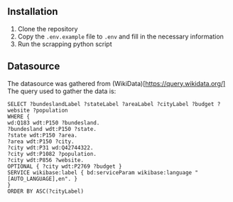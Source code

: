 ## Installation
1. Clone the repository
2. Copy the `.env.example` file to `.env` and fill in the necessary information
3. Run the scrapping python script

## Datasource
The datasource was gathered from (WikiData)[https://query.wikidata.org/]
The query used to gather the data is:
```sparql
SELECT ?bundeslandLabel ?stateLabel ?areaLabel ?cityLabel ?budget ?website ?population
WHERE {
wd:Q183 wdt:P150 ?bundesland.
?bundesland wdt:P150 ?state.
?state wdt:P150 ?area.
?area wdt:P150 ?city.
?city wdt:P31 wd:Q42744322.
?city wdt:P1082 ?population.
?city wdt:P856 ?website.
OPTIONAL { ?city wdt:P2769 ?budget }
SERVICE wikibase:label { bd:serviceParam wikibase:language "[AUTO_LANGUAGE],en". }
}
ORDER BY ASC(?cityLabel)
```
